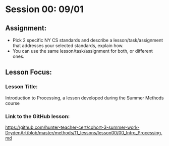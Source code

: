 # Session 00: 09/01
## Assignment:
  * Pick 2 specific NY CS standards and describe a lesson/task/assignment that addresses your selected standards, explain how.
  * You can use the same lesson/task/assignment for both, or different ones.

## Lesson Focus: 
### Lesson Title: 
Introduction to Processing, a lesson developed during the Summer Methods course
### Link to the GitHub lesson: 
https://github.com/hunter-teacher-cert/cohort-3-summer-work-DrydenArt/blob/master/methods/11_lessons/lesson00/00_Intro_Processing.md


